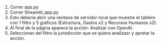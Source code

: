 1) Correr app.py
2) Correr Streamlit_app.py
3) Esto debería abrir una ventana de servidor local que muestre el tablero con 1 filtro y 5 gráficos (Estructura, Gastos x2 y Recursos Humanos x2).
4) Al final de la página aparece la acción: Analizar con OpenAI.
5) Seleccionar del filtro la jurisdicción que se quiera analizasr y apretar la acción.
   
